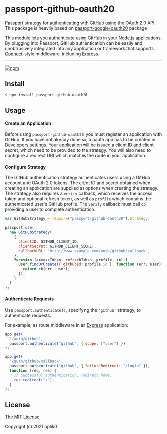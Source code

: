 # passport-github-oauth20

[Passport](http://passportjs.org/) strategy for authenticating with [GitHub](http://www.github.com/)
using the OAuth 2.0 API. This package is heavily based on [passport-google-oauth20](https://www.npmjs.com/package/passport-google-oauth20) package

This module lets you authenticate using GitHub in your Node.js applications.
By plugging into Passport, GitHub authentication can be easily and
unobtrusively integrated into any application or framework that supports
[Connect](http://www.senchalabs.org/connect/)-style middleware, including
[Express](http://expressjs.com/).

---

[![npm](https://img.shields.io/npm/v/passport-github-oauth20.svg)](https://www.npmjs.com/package/passport-github-oauth20)

## Install

```bash
$ npm install passport-github-oauth20
```

## Usage

#### Create an Application

Before using `passport-github-oauth20`, you must register an application with
GitHub. If you have not already done so, a oauth app has to be created in
[Developers settings](https://github.com/settings/developers).
Your application will be issued a client ID and client secret, which need to be
provided to the strategy. You will also need to configure a redirect URI which
matches the route in your application.

#### Configure Strategy

The GitHub authentication strategy authenticates users using a GitHub account
and OAuth 2.0 tokens. The client ID and secret obtained when creating an
application are supplied as options when creating the strategy. The strategy
also requires a `verify` callback, which receives the access token and optional
refresh token, as well as `profile` which contains the authenticated user's
GitHub profile. The `verify` callback must call `cb` providing a user to
complete authentication.

```javascript
var GitHubStrategy = require("passport-github-oauth20").Strategy;

passport.use(
  new GitHubStrategy(
    {
      clientID: GITHUB_CLIENT_ID,
      clientSecret: GITHUB_CLIENT_SECRET,
      callbackURL: "http://www.example.com/auth/github/callback",
    },
    function (accessToken, refreshToken, profile, cb) {
      User.findOrCreate({ githubId: profile.id }, function (err, user) {
        return cb(err, user);
      });
    }
  )
);
```

#### Authenticate Requests

Use `passport.authenticate()`, specifying the `'github'` strategy, to
authenticate requests.

For example, as route middleware in an [Express](http://expressjs.com/)
application:

```javascript
app.get(
  "/auth/github",
  passport.authenticate("github", { scope: ["user"] })
);

app.get(
  "/auth/github/callback",
  passport.authenticate("github", { failureRedirect: "/login" }),
  function (req, res) {
    // Successful authentication, redirect home.
    res.redirect("/");
  }
);
```

## License

[The MIT License](http://opensource.org/licenses/MIT)

Copyright (c) 2021 oplik0
